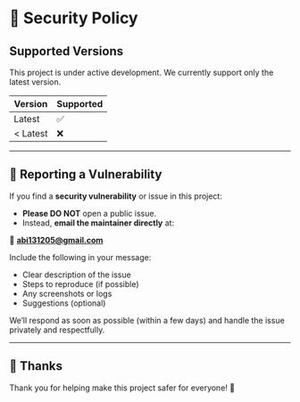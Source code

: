 # 🔐 Security Policy

## Supported Versions

This project is under active development. We currently support only the latest version.

| Version | Supported          |
| ------- | ------------------ |
| Latest  | ✅                 |
| < Latest| ❌                 |

---

## 📢 Reporting a Vulnerability

If you find a **security vulnerability** or issue in this project:

- **Please DO NOT** open a public issue.
- Instead, **email the maintainer directly** at:

📧 **abi131205@gmail.com**

Include the following in your message:
- Clear description of the issue
- Steps to reproduce (if possible)
- Any screenshots or logs
- Suggestions (optional)

We’ll respond as soon as possible (within a few days) and handle the issue privately and respectfully.

---

## 🙏 Thanks

Thank you for helping make this project safer for everyone! 💙
